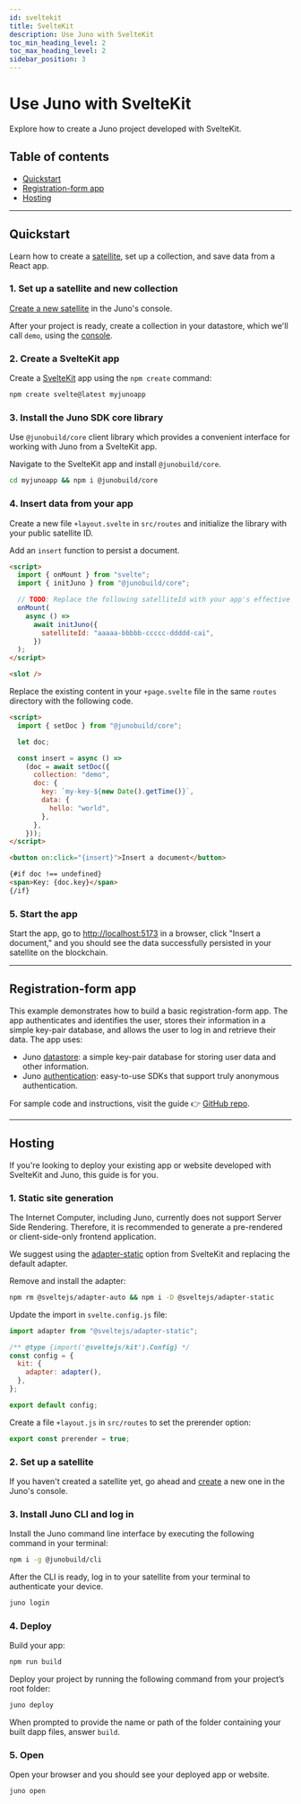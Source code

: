 ```yaml
---
id: sveltekit
title: SvelteKit
description: Use Juno with SvelteKit
toc_min_heading_level: 2
toc_max_heading_level: 2
sidebar_position: 3
---
```


# Use Juno with SvelteKit

Explore how to create a Juno project developed with SvelteKit.

## Table of contents

- [Quickstart](#quickstart)
- [Registration-form app](#registration-form-app)
- [Hosting](#hosting)

---

## Quickstart

Learn how to create a [satellite], set up a collection, and save data from a React app.

### 1. Set up a satellite and new collection

[Create a new satellite](../add-juno-to-an-app/create-a-satellite.md) in the Juno's console.

After your project is ready, create a collection in your datastore, which we'll call `demo`, using the [console](https://console.juno.build).

### 2. Create a SvelteKit app

Create a [SvelteKit](https://kit.svelte.dev/docs/creating-a-project) app using the `npm create` command:

```bash
npm create svelte@latest myjunoapp
```

### 3. Install the Juno SDK core library

Use `@junobuild/core` client library which provides a convenient interface for working with Juno from a SvelteKit app.

Navigate to the SvelteKit app and install `@junobuild/core`.

```bash
cd myjunoapp && npm i @junobuild/core
```

### 4. Insert data from your app

Create a new file `+layout.svelte` in `src/routes` and initialize the library with your public satellite ID.

Add an `insert` function to persist a document.

```html title="+layout.svelte"
<script>
  import { onMount } from "svelte";
  import { initJuno } from "@junobuild/core";

  // TODO: Replace the following satelliteId with your app's effective satellite ID.
  onMount(
    async () =>
      await initJuno({
        satelliteId: "aaaaa-bbbbb-ccccc-ddddd-cai",
      })
  );
</script>

<slot />
```

Replace the existing content in your `+page.svelte` file in the same `routes` directory with the following code.

```html title="+page.svelte"
<script>
  import { setDoc } from "@junobuild/core";

  let doc;

  const insert = async () =>
    (doc = await setDoc({
      collection: "demo",
      doc: {
        key: `my-key-${new Date().getTime()}`,
        data: {
          hello: "world",
        },
      },
    }));
</script>

<button on:click="{insert}">Insert a document</button>

{#if doc !== undefined}
<span>Key: {doc.key}</span>
{/if}
```

### 5. Start the app

Start the app, go to [http://localhost:5173](http://localhost:5173) in a browser, click "Insert a document," and you should see the data successfully persisted in your satellite on the blockchain.

---

## Registration-form app

This example demonstrates how to build a basic registration-form app. The app authenticates and identifies the user, stores their information in a simple key-pair database, and allows the user to log in and retrieve their data. The app uses:

- Juno [datastore](../build/datastore.md): a simple key-pair database for storing user data and other information.
- Juno [authentication](../build/authentication.md): easy-to-use SDKs that support truly anonymous authentication.

For sample code and instructions, visit the guide 👉 [GitHub repo](https://github.com/junobuild/examples/tree/main/svelte/form).

---

## Hosting

If you're looking to deploy your existing app or website developed with SvelteKit and Juno, this guide is for you.

### 1. Static site generation

The Internet Computer, including Juno, currently does not support Server Side Rendering. Therefore, it is recommended to generate a pre-rendered or client-side-only frontend application.

We suggest using the [adapter-static](https://kit.svelte.dev/docs/adapter-static) option from SvelteKit and replacing the default adapter.

Remove and install the adapter:

```bash
npm rm @sveltejs/adapter-auto && npm i -D @sveltejs/adapter-static
```

Update the import in `svelte.config.js` file:

```javascript title="svelte.config.js"
import adapter from "@sveltejs/adapter-static";

/** @type {import('@sveltejs/kit').Config} */
const config = {
  kit: {
    adapter: adapter(),
  },
};

export default config;
```

Create a file `+layout.js` in `src/routes` to set the prerender option:

```javascript title="+layout.js"
export const prerender = true;
```

### 2. Set up a satellite

If you haven't created a satellite yet, go ahead and [create](../add-juno-to-an-app/create-a-satellite.md) a new one in the Juno's console.

### 3. Install Juno CLI and log in

Install the Juno command line interface by executing the following command in your terminal:

```bash
npm i -g @junobuild/cli
```

After the CLI is ready, log in to your satellite from your terminal to authenticate your device.

```bash
juno login
```

### 4. Deploy

Build your app:

```bash
npm run build
```

Deploy your project by running the following command from your project’s root folder:

```bash
juno deploy
```

When prompted to provide the name or path of the folder containing your built dapp files, answer `build`.

### 5. Open

Open your browser and you should see your deployed app or website.

```bash
juno open
```

[satellite]: ../terminology.md#satellite
